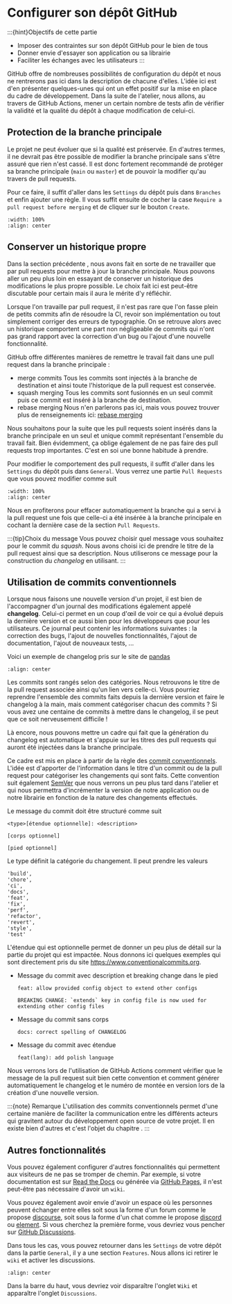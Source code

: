 # Configurer son dépôt GitHub

:::{hint}Objectifs de cette partie
- Imposer des contraintes sur son dépôt GitHub pour le bien de tous
- Donner envie d'essayer son application ou sa librairie
- Faciliter les échanges avec les utilisateurs
:::

GitHub offre de nombreuses possibilités de configuration du dépôt et nous ne rentrerons pas ici dans la description de chacune d'elles. L'idée ici est d'en présenter quelques-unes qui ont un effet positif sur la mise en place du cadre de développement. Dans la suite de l'atelier, nous allons, au travers de GitHub Actions, mener un certain nombre de tests afin de vérifier la validité et la qualité du dépôt à chaque modification de celui-ci.

## Protection de la branche principale

Le projet ne peut évoluer que si la qualité est préservée. En d'autres termes, il ne devrait pas être possible de modifier la branche principale sans s'être assuré que rien n'est cassé. Il est donc fortement recommandé de protéger sa branche principale (`main` ou `master`) et de pouvoir la modifier qu'au travers de pull requests.

Pour ce faire, il suffit d'aller dans les `Settings` du dépôt puis dans `Branches` et enfin ajouter une règle. Il vous suffit ensuite de cocher la case `Require a pull request before merging` et de cliquer sur le bouton `Create`.

```{image} figures/protect_main.png
:width: 100%
:align: center
```

## Conserver un historique propre

Dans la section précédente , nous avons fait en sorte de ne travailler que par pull requests pour mettre à jour la branche principale. Nous pouvons aller un peu plus loin en essayant de conserver un historique des modifications le plus propre possible. Le choix fait ici est peut-être discutable pour certain mais il aura le mérite d'y réfléchir.

Lorsque l'on travaille par pull request, il n'est pas rare que l'on fasse plein de petits commits afin de résoudre la CI, revoir son implémentation ou tout simplement corriger des erreurs de typographie. On se retrouve alors avec un historique comportent une part non négligeable de commits qui n'ont pas grand rapport avec la correction d'un bug ou l'ajout d'une nouvelle fonctionnalité.

GitHub offre différentes manières de remettre le travail fait dans une pull request dans la branche principale :

- merge commits
  Tous les commits sont injectés à la branche de destination et ainsi toute l'historique de la pull request est conservée.
- squash merging
  Tous les commits sont fusionnés en un seul commit puis ce commit est inséré à la branche de destination.
- rebase merging
  Nous n'en parlerons pas ici, mais vous pouvez trouver plus de renseignements ici: [rebase merging](https://docs.GitHub.com/pull-requests/collaborating-with-pull-requests/incorporating-changes-from-a-pull-request/about-pull-request-merges#rebase-and-merge-your-commits)

Nous souhaitons pour la suite que les pull requests soient insérés dans la branche principale en un seul et unique commit représentant l'ensemble du travail fait. Bien évidemment, ça oblige également de ne pas faire des pull requests trop importantes. C'est en soi une bonne habitude à prendre.

Pour modifier le comportement des pull requests, il suffit d'aller dans les `Settings` du dépôt puis dans `General`. Vous verrez une partie `Pull Requests` que vous pouvez modifier comme suit

```{image} figures/pull_request.png
:width: 100%
:align: center
```

Nous en profiterons pour effacer automatiquement la branche qui a servi à la pull request une fois que celle-ci a été insérée à la branche principale en cochant la dernière case de la section `Pull Requests`.

:::{tip}Choix du message
Vous pouvez choisir quel message vous souhaitez pour le commit du *squash*. Nous avons choisi ici de prendre le titre de la pull request ainsi que sa description. Nous utiliserons ce message pour la construction du *changelog* en utilisant.
:::

## Utilisation de commits conventionnels

Lorsque nous faisons une nouvelle version d'un projet, il est bien de l'accompagner d'un journal des modifications également appelé **changelog**. Celui-ci permet en un coup d'œil de voir ce qui a évolué depuis la dernière version et ce aussi bien pour les développeurs que pour les utilisateurs. Ce journal peut contenir les informations suivantes : la correction des bugs, l'ajout de nouvelles fonctionnalités, l'ajout de documentation, l'ajout de nouveaux tests, ...

Voici un exemple de changelog pris sur le site de [pandas](https://pandas.pydata.org/docs/whatsnew/v2.1.3.html)

```{image} figures/changelog_pandas.png
:align: center
```

Les commits sont rangés selon des catégories. Nous retrouvons le titre de la pull request associée ainsi qu'un lien vers celle-ci. Vous pourriez reprendre l'ensemble des commits faits depuis la dernière version et faire le changelog à la main, mais comment catégoriser chacun des commits ? Si vous avez une centaine de commits à mettre dans le changelog, il se peut que ce soit nerveusement difficile !

Là encore, nous pouvons mettre un cadre qui fait que la génération du changelog est automatique et s'appuie sur les titres des pull requests qui auront été injectées dans la branche principale.

Ce cadre est mis en place à partir de la règle des [commit conventionnels](https://www.conventionalcommits.org). L'idée est d'apporter de l'information dans le titre d'un commit ou de la pull request pour catégoriser les changements qui sont faits. Cette convention suit également [SemVer](https://semver.org/lang/) que nous verrons un peu plus tard dans l'atelier et qui nous permettra d'incrémenter la version de notre application ou de notre librairie en fonction de la nature des changements effectués.

Le message du commit doit être structuré comme suit

```text
<type>[étendue optionnelle]: <description>

[corps optionnel]

[pied optionnel]
```

Le type définit la catégorie du changement. Il peut prendre les valeurs

```
'build',
'chore',
'ci',
'docs',
'feat',
'fix',
'perf',
'refactor',
'revert',
'style',
'test'
```

L'étendue qui est optionnelle permet de donner un peu plus de détail sur la partie du projet qui est impactée. Nous donnons ici quelques exemples qui sont directement pris du site https://www.conventionalcommits.org.

- Message du commit avec description et breaking change dans le pied

    ```text
    feat: allow provided config object to extend other configs

    BREAKING CHANGE: `extends` key in config file is now used for extending other config files
    ```

- Message du commit sans corps

    ```text
    docs: correct spelling of CHANGELOG
    ```

- Message du commit avec étendue

    ```
    feat(lang): add polish language
    ```
Nous verrons lors de l'utilisation de GitHub Actions comment vérifier que le message de la pull request suit bien cette convention et comment générer automatiquement le changelog et le numéro de montée en version lors de la création d'une nouvelle version.

:::{note} Remarque
L'utilisation des commits conventionnels permet d'une certaine manière de faciliter la communication entre les différents acteurs qui gravitent autour du développement open source de votre projet. Il en existe bien d'autres et c'est l'objet du chapitre [](communication).
:::

## Autres fonctionnalités

Vous pouvez également configurer d'autres fonctionnalités qui permettent aux visiteurs de ne pas se tromper de chemin. Par exemple, si votre documentation est sur [Read the Docs](https://readthedocs.org) ou générée via [GitHub Pages](https://pages.GitHub.com/), il n'est peut-être pas nécessaire d'avoir un `wiki`.

Vous pouvez également avoir envie d'avoir un espace où les personnes peuvent échanger entre elles soit sous la forme d'un forum comme le propose [discourse](https://www.discourse.org/), soit sous la forme d'un chat comme le propose [discord](https://discord.com/) ou [element](https://element.io/). Si vous cherchez la première forme, vous devriez vous pencher sur [GitHub Discussions](https://docs.GitHub.com/fr/discussions).

Dans tous les cas, vous pouvez retourner dans les `Settings` de votre dépôt dans la partie `General`, il y a une section `Features`. Nous allons ici retirer le `wiki` et activer les discussions.

```{image} figures/discussions.png
:align: center
```

Dans la barre du haut, vous devriez voir disparaître l'onglet `Wiki` et apparaître l'onglet `Discussions`.
